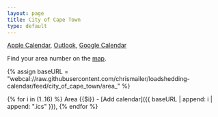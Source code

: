 ```yaml
---
layout: page
title: City of Cape Town
type: default
---
```


<ins>Apple Calendar</ins>, [Outlook](cpt), [Google Calendar](cpt-google)


Find your area number on the [map](https://www.capetown.gov.za/Loadshedding1/loadshedding/maps/Load_Shedding_All_Areas_Schedule_and_Map.pdf).

{% assign baseURL = "webcal://raw.githubusercontent.com/chrismailer/loadshedding-calendar/feed/city_of_cape_town/area_" %}

{% for i in (1..16) %}
Area {{$i}} - [Add calendar]({{ baseURL | append: i | append: ".ics" }}),
{% endfor %}

